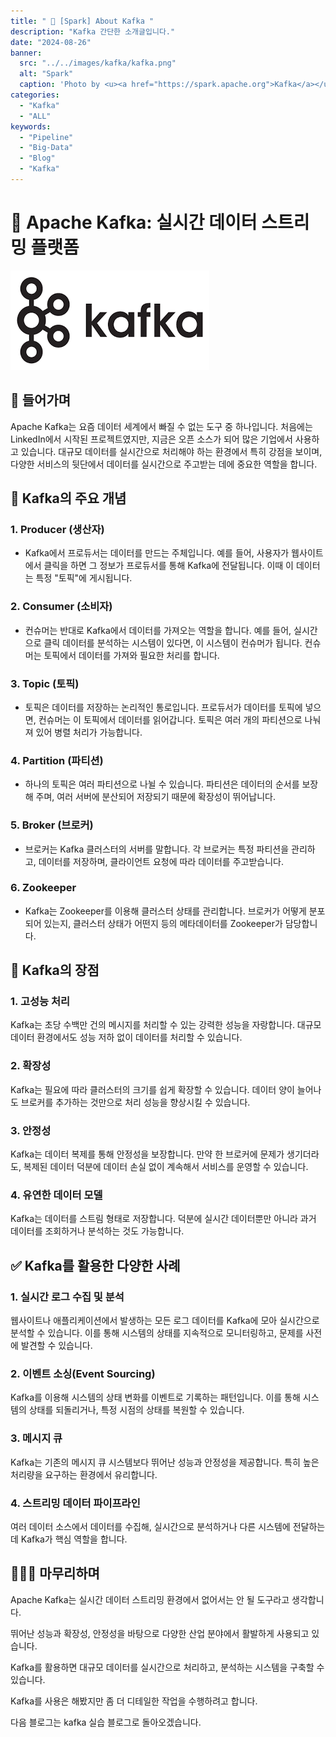 ```yaml
---
title: " 🚀 [Spark] About Kafka "
description: "Kafka 간단한 소개글입니다."
date: "2024-08-26"
banner:
  src: "../../images/kafka/kafka.png"
  alt: "Spark"
  caption: 'Photo by <u><a href="https://spark.apache.org">Kafka</a></u>'
categories:
  - "Kafka"
  - "ALL"
keywords:
  - "Pipeline"
  - "Big-Data"
  - "Blog"
  - "Kafka"
---
```

# 🚀 Apache Kafka: 실시간 데이터 스트리밍 플랫폼

![Kafka](https://raw.githubusercontent.com/jms0522/jms0522.github.io/main/content/images/kafka/kafka.png)

## 💬 들어가며

Apache Kafka는 요즘 데이터 세계에서 빠질 수 없는 도구 중 하나입니다. 처음에는 LinkedIn에서 시작된 프로젝트였지만, 지금은 오픈 소스가 되어 많은 기업에서 사용하고 있습니다. 대규모 데이터를 실시간으로 처리해야 하는 환경에서 특히 강점을 보이며, 다양한 서비스의 뒷단에서 데이터를 실시간으로 주고받는 데에 중요한 역할을 합니다.

## 💫 Kafka의 주요 개념

### 1. **Producer (생산자)**

- Kafka에서 프로듀서는 데이터를 만드는 주체입니다. 예를 들어, 사용자가 웹사이트에서 클릭을 하면 그 정보가 프로듀서를 통해 Kafka에 전달됩니다. 이때 이 데이터는 특정 "토픽"에 게시됩니다.

### 2. **Consumer (소비자)**

- 컨슈머는 반대로 Kafka에서 데이터를 가져오는 역할을 합니다. 예를 들어, 실시간으로 클릭 데이터를 분석하는 시스템이 있다면, 이 시스템이 컨슈머가 됩니다. 컨슈머는 토픽에서 데이터를 가져와 필요한 처리를 합니다.

### 3. **Topic (토픽)**

- 토픽은 데이터를 저장하는 논리적인 통로입니다. 프로듀서가 데이터를 토픽에 넣으면, 컨슈머는 이 토픽에서 데이터를 읽어갑니다. 토픽은 여러 개의 파티션으로 나눠져 있어 병렬 처리가 가능합니다.

### 4. **Partition (파티션)**

- 하나의 토픽은 여러 파티션으로 나뉠 수 있습니다. 파티션은 데이터의 순서를 보장해 주며, 여러 서버에 분산되어 저장되기 때문에 확장성이 뛰어납니다.

### 5. **Broker (브로커)**

- 브로커는 Kafka 클러스터의 서버를 말합니다. 각 브로커는 특정 파티션을 관리하고, 데이터를 저장하며, 클라이언트 요청에 따라 데이터를 주고받습니다.

### 6. **Zookeeper**

- Kafka는 Zookeeper를 이용해 클러스터 상태를 관리합니다. 브로커가 어떻게 분포되어 있는지, 클러스터 상태가 어떤지 등의 메타데이터를 Zookeeper가 담당합니다.

## 👑 Kafka의 장점

### 1. **고성능 처리**

Kafka는 초당 수백만 건의 메시지를 처리할 수 있는 강력한 성능을 자랑합니다. 대규모 데이터 환경에서도 성능 저하 없이 데이터를 처리할 수 있습니다.

### 2. **확장성**

Kafka는 필요에 따라 클러스터의 크기를 쉽게 확장할 수 있습니다. 데이터 양이 늘어나도 브로커를 추가하는 것만으로 처리 성능을 향상시킬 수 있습니다.

### 3. **안정성**

Kafka는 데이터 복제를 통해 안정성을 보장합니다. 만약 한 브로커에 문제가 생기더라도, 복제된 데이터 덕분에 데이터 손실 없이 계속해서 서비스를 운영할 수 있습니다.

### 4. **유연한 데이터 모델**

Kafka는 데이터를 스트림 형태로 저장합니다. 덕분에 실시간 데이터뿐만 아니라 과거 데이터를 조회하거나 분석하는 것도 가능합니다.

## ✅ Kafka를 활용한 다양한 사례

### 1. **실시간 로그 수집 및 분석**

웹사이트나 애플리케이션에서 발생하는 모든 로그 데이터를 Kafka에 모아 실시간으로 분석할 수 있습니다. 이를 통해 시스템의 상태를 지속적으로 모니터링하고, 문제를 사전에 발견할 수 있습니다.

### 2. **이벤트 소싱(Event Sourcing)**

Kafka를 이용해 시스템의 상태 변화를 이벤트로 기록하는 패턴입니다. 이를 통해 시스템의 상태를 되돌리거나, 특정 시점의 상태를 복원할 수 있습니다.

### 3. **메시지 큐**

Kafka는 기존의 메시지 큐 시스템보다 뛰어난 성능과 안정성을 제공합니다. 특히 높은 처리량을 요구하는 환경에서 유리합니다.

### 4. **스트리밍 데이터 파이프라인**

여러 데이터 소스에서 데이터를 수집해, 실시간으로 분석하거나 다른 시스템에 전달하는 데 Kafka가 핵심 역할을 합니다.

## 🧑🏻‍💻 마무리하며

Apache Kafka는 실시간 데이터 스트리밍 환경에서 없어서는 안 될 도구라고 생각합니다. 

뛰어난 성능과 확장성, 안정성을 바탕으로 다양한 산업 분야에서 활발하게 사용되고 있습니다. 

Kafka를 활용하면 대규모 데이터를 실시간으로 처리하고, 분석하는 시스템을 구축할 수 있습니다. 

Kafka를 사용은 해봤지만 좀 더 디테일한 작업을 수행하려고 합니다.

다음 블로그는 kafka 실습 블로그로 돌아오겠습니다.